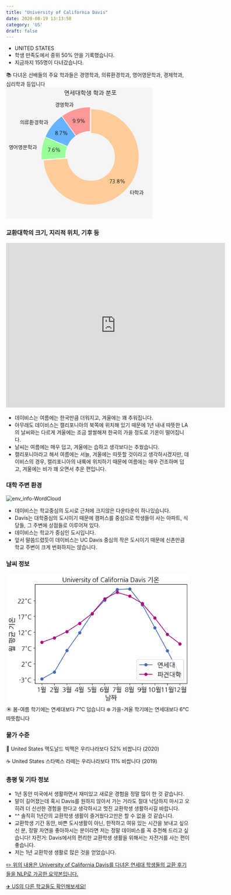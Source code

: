 ```yaml
---
title: "University of California Davis"
date: 2020-08-19 13:13:58
category: 'US'
draft: false
---
```



* UNITED STATES
* 학생 만족도에서 중위 50% 안을 기록했습니다.
* 지금까지 155명이 다녀갔습니다. 

📚 다녀온 선배들의 주요 학과들은 경영학과, 의류환경학과, 영어영문학과, 경제학과, 심리학과 등입니다
![department-info](../plots/US000189.png)
### 교환대학의 크기, 지리적 위치, 기후 등
<iframe
width="600"
height="450"
frameborder="0" style="border:0"
src="https://www.google.com/maps/embed/v1/place?key=AIzaSyC9e1AME-pVmWC4hBpFdu5S4dKzyepa3HQ&q=University+of+California+Davis&center=38.5382322,-121.7617125&zoom=14" allowfullscreen>
</iframe>

* 데이비스는 여름에는 한국만큼 더워지고, 겨울에는 꽤 추워집니다.
* 아무래도 데이비스는 캘리포니아의 북쪽에 위치해 있기 때문에 1년 내내 따뜻한 LA의 날씨와는 다르게 겨울에는 조금 쌀쌀해져 한국의 가을 정도로 기온이 떨어집니다.
* 날씨는 여름에는 매우 덥고, 겨울에는 습하고 생각보다는 추웠습니다.
* 캘리포니아라고 해서 여름에는 서늘, 겨울에는 따뜻할 것이라고 생각하시겠지만, 데이비스의 경우, 캘리포니아의 내륙에 위치하기 때문에 여름에는 매우 건조하며 덥고, 겨울에는 비가 꽤 오면서 추운 편입니다.


### 대학 주변 환경

![env_info-WordCloud](../univ_wordclouds_okt/env_info/US000189_env_info_okt.png)

* 데이비스는 학교중심의 도시로 근처에 크지않은 다운타운이 하나있습니다.
* Davis는 대학중심의 도시이기 때문에 캠퍼스를 중심으로 학생들이 사는 아파트, 식당들, 그 주변에 상점들로 이루어져 있다.
* 데이비스는 학교가 중심인 도시입니다.
* 앞서 말씀드렸듯이 데이비스는 UC Davis 중심의 작은 도시이기 때문에 신촌만큼 학교 주변이 크게 번화하지는 않습니다.


### 날씨 정보 
 ![temparature_US000189](../plots/weather/US000189.png)
☀️ 봄-여름 학기에는 연세대보다 7°C 덥습니다
❄️ 가을-겨울 학기에는 연세대보다 6°C 따뜻합니다
### 물가 수준 
🍔 United States 맥도날드 빅맥은 우리나라보다 52% 비쌉니다 (2020)

☕️ United States 스타벅스 라떼는 우리나라보다 11% 비쌉니다 (2019)

### 총평 및 기타 정보
* 1년 동안 미국에서 생활하면서 재미있고 새로운 경험을 정말 많이 한 것 같습니다.
* 말이 길어졌는데 혹시 Davis를 원하지 않아서 가는 거라도 절대 낙담하지 마시고 오히려 더 신선한 경험을 한다고 생각하시고 멋진 교환학생 생활하시길 바랍니다.
* ^^ 솔직히 1년간의 교환학생 생활이 즐거웠다고만은 할 수 없을 것 같습니다.
* 교환학생 기간 동안, 바쁜 도시생활이 아닌, 한적하고 여유 있는 시간을 보내고 싶으신 분, 정말 자연을 좋아하시는 분이라면 저는 정말 데이비스를 꼭 추천해 드리고 싶습니다! 자전거: Davis에서의 편리한 교환학생 생활을 위해서는 자전거를 사는 편이 좋습니다.
* 저는 1년 교환학생 생활로 많은 것을 얻었습니다.


[✏️ 위의 내용은 University of California Davis를 다녀온 연세대 학생들의 교환 후기들을 NLP로 가공한 요약본입니다.](http://oia.yonsei.ac.kr/partner/expReport.asp?ucode=US000189&bgbn=A)

[✈️ US의 다른 학교들도 확인해보세요!](https://yonsei-exchange.netlify.app/?category=US)
